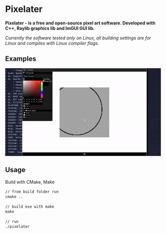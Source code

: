 # Pixelater 

<b> Pixelater - is a free and open-source pixel art software. Developed with C++, Raylib graphics lib and ImGUI GUI lib. </b>

 *Currently the software tested only on Linux, all building settings are for Linux and compiles with Linux compiler flags.*

## Examples
![](git-assets/pixelater-0.gif)

## Usage
Build with CMake, Make
```
// from build folder run
cmake ..

// build exe with make
make

// run
./pixelater
```
